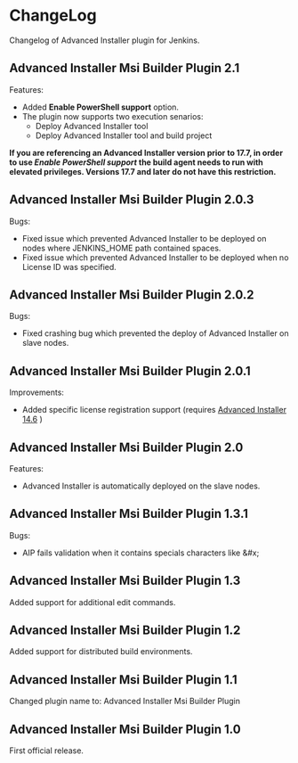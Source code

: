 # ChangeLog

Changelog of Advanced Installer plugin for Jenkins.

## Advanced Installer Msi Builder Plugin  2.1

Features:

* Added **Enable PowerShell support** option. 
* The plugin now supports two execution senarios:
  * Deploy Advanced Installer tool
  * Deploy Advanced Installer tool and build project

__If you are referencing an Advanced Installer version prior to 17.7, in order to use *Enable PowerShell support* the build agent needs to run with elevated privileges. Versions 17.7 and later do not have this restriction.__

## Advanced Installer Msi Builder Plugin  2.0.3

Bugs:

* Fixed issue which prevented Advanced Installer to be deployed on nodes where JENKINS_HOME path contained spaces.
* Fixed issue which prevented Advanced Installer to be deployed when no License ID was specified.

## Advanced Installer Msi Builder Plugin  2.0.2

Bugs:

* Fixed crashing bug which prevented the deploy of Advanced Installer on slave nodes.

## Advanced Installer Msi Builder Plugin  2.0.1

Improvements:

* Added specific license registration support (requires [Advanced Installer 14.6](https://www.advancedinstaller.com/version-history.html) )

## Advanced Installer Msi Builder Plugin  2.0

Features:

* Advanced Installer is automatically deployed on the slave nodes.

## Advanced Installer Msi Builder Plugin  1.3.1

Bugs:

* AIP fails validation when it contains specials characters like &#x;

## Advanced Installer Msi Builder Plugin  1.3

Added support for additional edit commands.

## Advanced Installer Msi Builder Plugin  1.2

Added support for distributed build environments.

## Advanced Installer Msi Builder Plugin  1.1

Changed plugin name to: Advanced Installer Msi Builder Plugin

## Advanced Installer Msi Builder Plugin  1.0

First official release.
